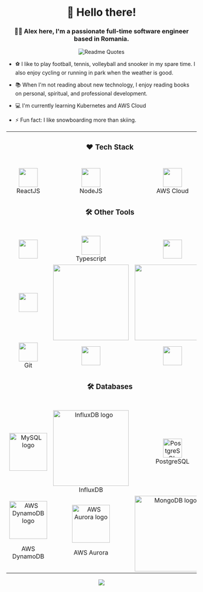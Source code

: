 <h1 align="center">👋 Hello there!</h1>

<!-- <div align="center">
  <img src="https://github.com/eduardconstantin/eduardconstantin/blob/main/divider1.png" alt="divider"/>
</div>  -->

### <div align="center">👨‍💻 Alex here, I'm a passionate full-time software engineer based in Romania.</div>  

<div align="center">
  <img src="https://quotes-github-readme.vercel.app/api?type=horizontal&theme=Light" alt="Readme Quotes"/>
</div> 

- ⚽ I like to play football, tennis, volleyball and snooker in my spare time. I also enjoy cycling or running in park when the weather is good.

- 📚 When I'm not reading about new technology, I enjoy reading books on personal, spiritual, and professional development. 
  
- 💻 I'm currently learning Kubernetes and AWS Cloud
  
- ⚡ Fun fact: I like snowboarding more than skiing.



<div align="center" style="width:100%"> 

  <table>
  <td align="center" colspan="3" ><h3 align="center">❤️ Tech Stack</h3></br></td>
  <tr>
    <td align="center" ><img src="https://upload.wikimedia.org/wikipedia/commons/thumb/a/a7/React-icon.svg/1280px-React-icon.svg.png" height="50"><br>ReactJS</td>
    <td align="center"><img src="https://nodejs.org/static/images/logos/nodejs-new-pantone-black.svg" height="50"><br>NodeJS</td>
    <td align="center"><img src="https://upload.wikimedia.org/wikipedia/commons/9/93/Amazon_Web_Services_Logo.svg" height="50"><br>AWS Cloud</td>
  </tr>
  <tr>
  <td align="center" colspan="3" ><h3 align="center">🛠️ Other Tools</h3></br></td>
  </tr>
  <tr>
    <td align="center" ><img src="https://www.vectorlogo.zone/logos/terraformio/terraformio-ar21.png" height="50"></td>
    <td align="center"><img src="https://upload.wikimedia.org/wikipedia/commons/thumb/4/4c/Typescript_logo_2020.svg/1200px-Typescript_logo_2020.svg.png" height="50"><br>Typescript</td>
    <td align="center"><img src="https://kubernetes.io/images/kubernetes-horizontal-color.png" height="50">
  </tr>
  <tr>
    <td align="center"><img src="https://www.python.org/static/community_logos/python-logo-master-v3-TM.png" height="50">
    <td align="center"><img src="https://nginx.org/nginx.png" width="200">
   <td align="center"><img src="https://upload.wikimedia.org/wikipedia/commons/thumb/f/fd/JQuery-Logo.svg/1200px-JQuery-Logo.svg.png" width="200">
  </tr>
  <tr>
    <td align="center"><img src="https://git-scm.com/images/logos/downloads/Git-Icon-1788C.png" height="50"><br>Git</td>
    <td align="center"><img src="https://1000logos.net/wp-content/uploads/2021/05/Atlassian-Logo-2010s1.png" height="50">
    <td align="center"><img src="https://upload.wikimedia.org/wikipedia/commons/thumb/d/db/Npm-logo.svg/1200px-Npm-logo.svg.png" height="50">
  </tr>
  <tr>
  <td align="center" colspan="3" ><h3 align="center">🛠️ Databases</h3></br></td>
  </tr>
  <tr>
    <td align="center">
      <img src="https://www.mysql.com/common/logos/logo-mysql-170x115.png" width="100" alt="MySQL logo">
    </td>
    <td align="center">
      <img src="https://www.influxdata.com/images/influxdata_full_navy-a7ca2ff4.svg" width="200" alt="InfluxDB logo">
      <br>InfluxDB
    </td>
    <td align="center">
      <img src="https://www.postgresql.org/media/img/about/press/elephant.png" width="50" alt="PostgreSQL logo">
      <br>PostgreSQL
    </td>
  </tr>
  <tr>
    <td align="center">
      <img src="https://upload.wikimedia.org/wikipedia/commons/f/fd/DynamoDB.png?20171124175852" width="100" alt="AWS DynamoDB logo">
      <p>AWS DynamoDB</p>
    </td>
    <td align="center">
      <img src="https://getk3.com/wp-content/uploads/2019/08/amazon-aurora-logo.png" width="100" alt="AWS Aurora logo">
      <p>AWS Aurora</p>
    </td>
    <td align="center">
      <img src="https://webassets.mongodb.com/_com_assets/cms/MongoDB_Logo_FullColorBlack_RGB-4td3yuxzjs.png" alt="MongoDB logo" width="200">
    </td>
  </tr>
</table>

</div>

<div align="center">
  <img src="https://komarev.com/ghpvc/?username=ali3nnn&&style=flat-square" align="center" />
</div> 
